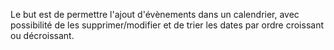 Le but est de permettre l'ajout d'évènements dans un calendrier, avec possibilité de les supprimer/modifier et de trier les dates par ordre croissant ou décroissant.

